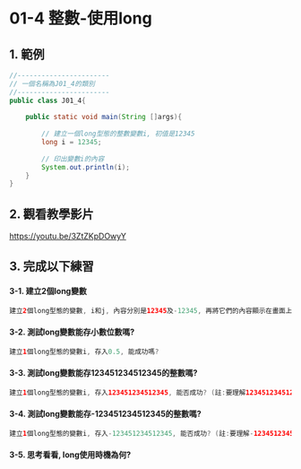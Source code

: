 # 01-4 整數-使用long

## 1. 範例
``` java
//-----------------------
// 一個名稱為J01_4的類別
//-----------------------
public class J01_4{
 
    public static void main(String []args){
        
        // 建立一個long型態的整數變數i, 初值是12345
        long i = 12345;        
        
        // 印出變數i的內容
        System.out.println(i);
    }
}
``` 

## 2. 觀看教學影片
https://youtu.be/3ZtZKpDOwyY


## 3. 完成以下練習

#### 3-1. 建立2個long變數
``` java
建立2個long型態的變數, i和j, 內容分別是12345及-12345, 再將它們的內容顯示在畫面上.
``` 

#### 3-2. 測試long變數能存小數位數嗎?
``` java
建立1個long型態的變數i, 存入0.5, 能成功嗎?
``` 

#### 3-3. 測試long變數能存123451234512345的整數嗎?
``` java
建立1個long型態的變數i, 存入123451234512345, 能否成功? (註:要理解123451234512345L的使用).
```

#### 3-4. 測試long變數能存-123451234512345的整數嗎?
``` java
建立1個long型態的變數i, 存入-123451234512345, 能否成功? (註:要理解-123451234512345L的使用).
```

#### 3-5. 思考看看, long使用時機為何?

